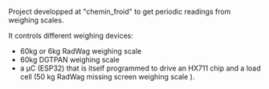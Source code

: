 Project developped at "chemin_froid" to get periodic readings from weighing scales.

It controls different weighing devices:
- 60kg or 6kg RadWag weighing scale
- 60kg DGTPAN weighing scale
- a µC (ESP32) that is itself programmed to drive an HX711 chip and a load cell (50 kg RadWag missing screen weighing scale ).

